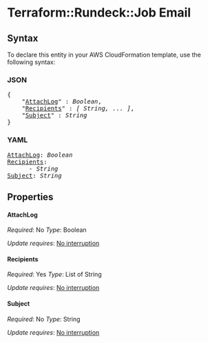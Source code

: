 # Terraform::Rundeck::Job Email

## Syntax

To declare this entity in your AWS CloudFormation template, use the following syntax:

### JSON

<pre>
{
    "<a href="#attachlog" title="AttachLog">AttachLog</a>" : <i>Boolean</i>,
    "<a href="#recipients" title="Recipients">Recipients</a>" : <i>[ String, ... ]</i>,
    "<a href="#subject" title="Subject">Subject</a>" : <i>String</i>
}
</pre>

### YAML

<pre>
<a href="#attachlog" title="AttachLog">AttachLog</a>: <i>Boolean</i>
<a href="#recipients" title="Recipients">Recipients</a>: <i>
      - String</i>
<a href="#subject" title="Subject">Subject</a>: <i>String</i>
</pre>

## Properties

#### AttachLog

_Required_: No
_Type_: Boolean

_Update requires_: [No interruption](https://docs.aws.amazon.com/AWSCloudFormation/latest/UserGuide/using-cfn-updating-stacks-update-behaviors.html#update-no-interrupt)

#### Recipients

_Required_: Yes
_Type_: List of String

_Update requires_: [No interruption](https://docs.aws.amazon.com/AWSCloudFormation/latest/UserGuide/using-cfn-updating-stacks-update-behaviors.html#update-no-interrupt)

#### Subject

_Required_: No
_Type_: String

_Update requires_: [No interruption](https://docs.aws.amazon.com/AWSCloudFormation/latest/UserGuide/using-cfn-updating-stacks-update-behaviors.html#update-no-interrupt)

